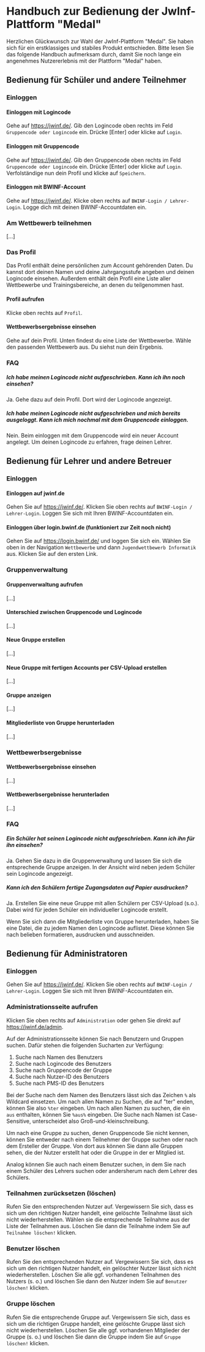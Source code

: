 Handbuch zur Bedienung der JwInf-Plattform "Medal"
==================================================

Herzlichen Glückwunsch zur Wahl der JwInf-Plattform "Medal". Sie haben sich für
ein erstklassiges und stabiles Produkt entschieden. Bitte lesen Sie das folgende
Handbuch aufmerksam durch, damit Sie noch lange ein angenehmes Nutzererlebnis
mit der Plattform "Medal" haben.


Bedienung für Schüler und andere Teilnehmer
-------------------------------------------

### Einloggen
#### Einloggen mit Logincode
Gehe auf https://jwinf.de/. Gib den Logincode oben rechts im Feld `Gruppencode oder Logincode` ein. Drücke [Enter] oder klicke auf `Login`.

#### Einloggen mit Gruppencode
Gehe auf https://jwinf.de/. Gib den Gruppencode oben rechts im Feld `Gruppencode oder Logincode` ein. Drücke [Enter] oder klicke auf `Login`. Verfolständige nun dein Profil und klicke auf `Speichern`.

#### Einloggen mit BWINF-Account
Gehe auf https://jwinf.de/. Klicke oben rechts auf `BWINF-Login / Lehrer-Login`. Logge dich mit deinen BWINF-Accountdaten ein.

### Am Wettbewerb teilnehmen
[…]

### Das Profil
Das Profil enthält deine persönlichen zum Account gehörenden Daten. Du kannst dort deinen Namen und deine Jahrgangsstufe angeben und deinen Logincode einsehen. Außerdem enthält dein Profil eine Liste aller Wettbewerbe und Trainingsbereiche, an denen du teilgenommen hast.

#### Profil aufrufen
Klicke oben rechts auf `Profil`.

#### Wettbewerbsergebnisse einsehen
Gehe auf dein Profil. Unten findest du eine Liste der Wettbewerbe. Wähle den passenden Wettbewerb aus. Du siehst nun dein Ergebnis.


### FAQ
##### Ich habe meinen Logincode nicht aufgeschrieben. Kann ich ihn noch einsehen?
Ja. Gehe dazu auf dein Profil. Dort wird der Logincode angezeigt.

##### Ich habe meinen Logincode nicht aufgeschrieben und mich bereits ausgeloggt. Kann ich mich nochmal mit dem Gruppencode einloggen.
Nein. Beim einloggen mit dem Gruppencode wird ein neuer Account angelegt. Um deinen Logincode zu erfahren, frage deinen Lehrer.


Bedienung für Lehrer und andere Betreuer
----------------------------------------

### Einloggen
#### Einloggen auf jwinf.de
Gehen Sie auf https://jwinf.de/. Klicken Sie oben rechts auf `BWINF-Login / Lehrer-Login`. Loggen Sie sich mit Ihren BWINF-Accountdaten ein.

#### Einloggen über login.bwinf.de (funktioniert zur Zeit noch nicht)
Gehen Sie auf https://login.bwinf.de/ und loggen Sie sich ein. Wählen Sie oben in der Navigation `Wettbewerbe` und dann `Jugendwettbewerb Informatik` aus. Klicken Sie auf den ersten Link.

### Gruppenverwaltung
#### Gruppenverwaltung aufrufen
[…]

#### Unterschied zwischen Gruppencode und Logincode
[…]

#### Neue Gruppe erstellen
[…]

#### Neue Gruppe mit fertigen Accounts per CSV-Upload erstellen
[…]

#### Gruppe anzeigen
[…]

#### Mitgliederliste von Gruppe herunterladen
[…]

### Wettbewerbsergebnisse
#### Wettbewerbsergebnisse einsehen
[…]

#### Wettbewerbsergebnisse herunterladen
[…]

### FAQ
##### Ein Schüler hat seinen Logincode nicht aufgeschrieben. Kann ich ihn für ihn einsehen?
Ja. Gehen Sie dazu in die Gruppenverwaltung und lassen Sie sich die entsprechende Gruppe anzeigen. In der Ansicht wird neben jedem Schüler sein Logincode angezeigt.

##### Kann ich den Schülern fertige Zugangsdaten auf Papier ausdrucken?
Ja. Erstellen Sie eine neue Gruppe mit allen Schülern per CSV-Upload (s.o.). Dabei wird für jeden Schüler ein individueller Logincode erstellt. 

Wenn Sie sich dann die Mitgliederliste von Gruppe herunterladen, haben Sie eine Datei, die zu jedem Namen den Logincode auflistet. Diese können Sie nach belieben formatieren, ausdrucken und ausschneiden.

Bedienung für Administratoren
-----------------------------

### Einloggen
Gehen Sie auf https://jwinf.de/. Klicken Sie oben rechts auf `BWINF-Login / Lehrer-Login`. Loggen Sie sich mit Ihren BWINF-Accountdaten ein.

### Administrationsseite aufrufen
Klicken Sie oben rechts auf `Administration` oder gehen Sie direkt auf https://jwinf.de/admin.

Auf der Administrationsseite können Sie nach Benutzern und Gruppen suchen. Dafür stehen die folgenden Sucharten zur Verfügung:

1. Suche nach Namen des Benutzers
2. Suche nach Logincode des Benutzers
3. Suche nach Gruppencode der Gruppe
4. Suche nach Nutzer-ID des Benutzers
5. Suche nach PMS-ID des Benutzers

Bei der Suche nach dem Namen des Benutzers lässt sich das Zeichen `%` als Wildcard einsetzen. Um nach allen Namen zu Suchen, die auf "ter" enden, können Sie also `%ter` eingeben. Um nach allen Namen zu suchen, die ein `aus` enthalten, können Sie `%aus%` eingeben. Die Suche nach Namen ist Case-Sensitive, unterscheidet also Groß-und-kleinschreibung.

Um nach eine Gruppe zu suchen, denen Gruppencode Sie nicht kennen, können Sie entweder nach einem Teilnehmer der Gruppe suchen oder nach dem Ersteller der Gruppe. Von dort aus können Sie dann alle Gruppen sehen, die der Nutzer erstellt hat oder die Gruppe in der er Mitglied ist.

Analog können Sie auch nach einem Benutzer suchen, in dem Sie nach einem Schüler des Lehrers suchen oder andersherum nach dem Lehrer des Schülers.

### Teilnahmen zurücksetzen (löschen)
Rufen Sie den entsprechenden Nutzer auf. Vergewissern Sie sich, dass es sich um den richtigen Nutzer handelt, eine gelöschte Teilnahme lässt sich nicht wiederherstellen. Wählen sie die entsprechende Teilnahme aus der Liste der Teilnahmen aus. Löschen Sie dann die Teilnahme indem Sie auf `Teilnahme löschen!` klicken.

### Benutzer löschen
Rufen Sie den entsprechenden Nutzer auf. Vergewissern Sie sich, dass es sich um den richtigen Nutzer handelt, ein gelöschter Nutzer lässt sich nicht wiederherstellen. Löschen Sie alle ggf. vorhandenen Teilnahmen des Nutzers (s. o.) und löschen Sie dann den Nutzer indem Sie auf `Benutzer löschen!` klicken.

### Gruppe löschen
Rufen Sie die entsprechende Gruppe auf. Vergewissern Sie sich, dass es sich um die richtigen Gruppe handelt, eine gelöschte Gruppe lässt sich nicht wiederherstellen. Löschen Sie alle ggf. vorhandenen Mitglieder der Gruppe (s. o.) und löschen Sie dann die Gruppe indem Sie auf `Gruppe löschen!` klicken.
